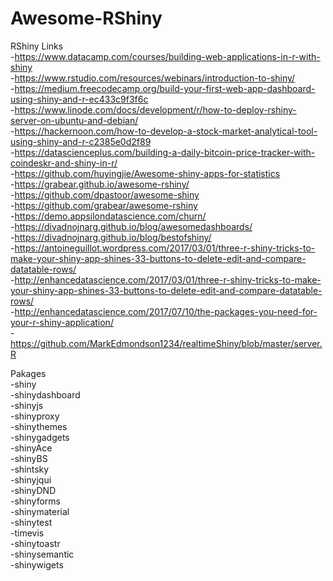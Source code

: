 # Awesome-RShiny

RShiny Links\
-https://www.datacamp.com/courses/building-web-applications-in-r-with-shiny  
-https://www.rstudio.com/resources/webinars/introduction-to-shiny/  
-https://medium.freecodecamp.org/build-your-first-web-app-dashboard-using-shiny-and-r-ec433c9f3f6c  
-https://www.linode.com/docs/development/r/how-to-deploy-rshiny-server-on-ubuntu-and-debian/  
-https://hackernoon.com/how-to-develop-a-stock-market-analytical-tool-using-shiny-and-r-c2385e0d2f89  
-https://datascienceplus.com/building-a-daily-bitcoin-price-tracker-with-coindeskr-and-shiny-in-r/  
-https://github.com/huyingjie/Awesome-shiny-apps-for-statistics  
-https://grabear.github.io/awesome-rshiny/  
-https://github.com/dpastoor/awesome-shiny  
-https://github.com/grabear/awesome-rshiny  
-https://demo.appsilondatascience.com/churn/  
-https://divadnojnarg.github.io/blog/awesomedashboards/  
-https://divadnojnarg.github.io/blog/bestofshiny/  
-https://antoineguillot.wordpress.com/2017/03/01/three-r-shiny-tricks-to-make-your-shiny-app-shines-33-buttons-to-delete-edit-and-compare-datatable-rows/  
-http://enhancedatascience.com/2017/03/01/three-r-shiny-tricks-to-make-your-shiny-app-shines-33-buttons-to-delete-edit-and-compare-datatable-rows/  
-http://enhancedatascience.com/2017/07/10/the-packages-you-need-for-your-r-shiny-application/  
-https://github.com/MarkEdmondson1234/realtimeShiny/blob/master/server.R  


Pakages  
-shiny  
-shinydashboard  
-shinyjs  
-shinyproxy  
-shinythemes  
-shinygadgets  
-shinyAce  
-shinyBS  
-shintsky  
-shinyjqui  
-shinyDND  
-shinyforms  
-shinymaterial  
-shinytest  
-timevis  
-shinytoastr  
-shinysemantic  
-shinywigets  

